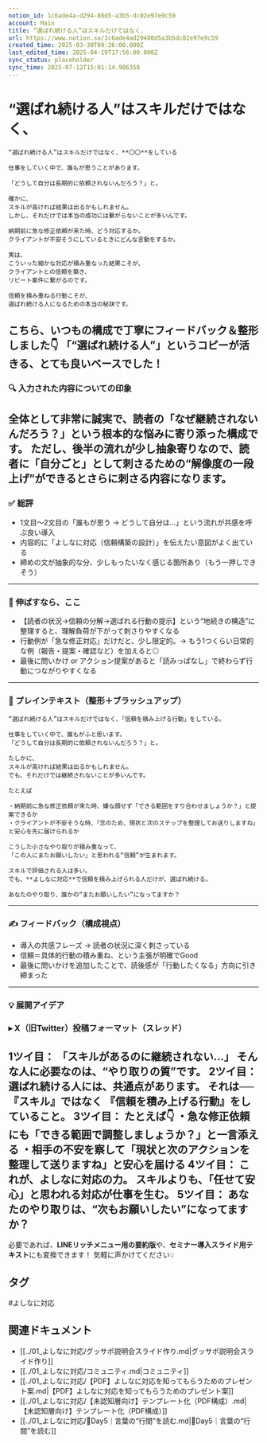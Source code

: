 ```yaml
---
notion_id: 1c6ade4a-d294-80d5-a3b5-dc02e97e9c59
account: Main
title: “選ばれ続ける人”はスキルだけではなく、
url: https://www.notion.so/1c6ade4ad29480d5a3b5dc02e97e9c59
created_time: 2025-03-30T09:26:00.000Z
last_edited_time: 2025-04-19T17:56:00.000Z
sync_status: placeholder
sync_time: 2025-07-12T15:01:14.986358
---
```

# “選ばれ続ける人”はスキルだけではなく、

```plain text
“選ばれ続ける人”はスキルだけではなく、**〇〇**をしている

仕事をしていく中で、誰もが思うことがあります。

「どうして自分は長期的に依頼されないんだろう？」と。

確かに、
スキルが高ければ結果は出るかもしれません。
しかし、それだけでは本当の成功には繋がらないことが多いんです。

納期前に急な修正依頼が来た時、どう対応するか。
クライアントが不安そうにしているときにどんな言動をするか。

実は、
こういった細かな対応が積み重なった結果こそが、
クライアントとの信頼を築き、
リピート案件に繋がるのです。

信頼を積み重ねる行動こそが、
選ばれ続ける人になるための本当の秘訣です。
```
こちら、いつもの構成で丁寧にフィードバック＆整形しました👇
「“選ばれ続ける人”」というコピーが活きる、とても良いベースでした！
---
### 🔍 入力された内容についての印象
全体として非常に誠実で、読者の「なぜ継続されないんだろう？」という根本的な悩みに寄り添った構成です。
ただし、後半の流れが少し抽象寄りなので、読者に「自分ごと」として刺さるための“解像度の一段上げ”ができるとさらに刺さる内容になります。
---
### ✅ 総評
- 1文目〜2文目の「誰もが思う → どうして自分は…」という流れが共感を呼ぶ良い導入
- 内容的に「よしなに対応（信頼構築の設計）」を伝えたい意図がよく出ている
- 締めの文が抽象的な分、少しもったいなく感じる箇所あり（もう一押しできそう）
---
### 🧭 伸ばすなら、ここ
- 【読者の状況→信頼の分解→選ばれる行動の提示】という“地続きの構造”に整理すると、理解負荷が下がって刺さりやすくなる
- 行動例が「急な修正対応」だけだと、少し限定的。→ もう1つくらい日常的な例（報告・提案・確認など）を加えると◎
- 最後に問いかけ or アクション提案があると「読みっぱなし」で終わらず行動につながりやすくなる
---
### 📝 プレインテキスト（整形＋ブラッシュアップ）
```plain text
“選ばれ続ける人”はスキルだけではなく、「信頼を積み上げる行動」をしている。

仕事をしていく中で、誰もがふと思います。
「どうして自分は長期的に依頼されないんだろう？」と。

たしかに、
スキルが高ければ結果は出るかもしれません。
でも、それだけでは継続されないことが多いんです。

たとえば

・納期前に急な修正依頼が来た時、嫌な顔せず「できる範囲をすり合わせましょうか？」と提案できるか
・クライアントが不安そうな時、「念のため、現状と次のステップを整理してお送りしますね」と安心を先に届けられるか

こうした小さなやり取りが積み重なって、
「この人にまたお願いしたい」と思われる“信頼”が生まれます。

スキルで評価される人は多い。
でも、**よしなに対応**で信頼を積み上げられる人だけが、選ばれ続ける。

あなたのやり取り、誰かの“またお願いしたい”になってますか？
```
---
### ✍️ フィードバック（構成視点）
- 導入の共感フレーズ → 読者の状況に深く刺さっている
- 信頼＝具体的行動の積み重ね、という主張が明確でGood
- 最後に問いかけを追加したことで、読後感が「行動したくなる」方向に引き締まった
---
### 💡 展開アイデア
### ▸ X（旧Twitter）投稿フォーマット（スレッド）
**1ツイ目：**
「スキルがあるのに継続されない…」
そんな人に必要なのは、“やり取りの質”です。
**2ツイ目：**
選ばれ続ける人には、共通点があります。
それは──
『スキル』ではなく
『信頼を積み上げる行動』をしていること。
**3ツイ目：**
たとえば👇
・急な修正依頼にも「できる範囲で調整しましょうか？」と一言添える
・相手の不安を察して「現状と次のアクションを整理して送りますね」と安心を届ける
**4ツイ目：**
これが、よしなに対応の力。
スキルよりも、「任せて安心」と思われる対応が仕事を生む。
**5ツイ目：**
あなたのやり取りは、“次もお願いしたい”になってますか？
---
必要であれば、**LINEリッチメニュー用の要約版**や、**セミナー導入スライド用テキスト**にも変換できます！
気軽に声かけてください💡

## タグ

#よしなに対応 

## 関連ドキュメント

- [[../01_よしなに対応/グッサポ説明会スライド作り.md|グッサポ説明会スライド作り]]
- [[../01_よしなに対応/コミュニティ.md|コミュニティ]]
- [[../01_よしなに対応/【PDF】よしなに対応を知ってもらうためのプレゼント案.md|【PDF】よしなに対応を知ってもらうためのプレゼント案]]
- [[../01_よしなに対応/【未認知層向け】テンプレート化（PDF構成）.md|【未認知層向け】テンプレート化（PDF構成）]]
- [[../01_よしなに対応/🔹Day5｜言葉の“行間”を読む.md|🔹Day5｜言葉の“行間”を読む]]
